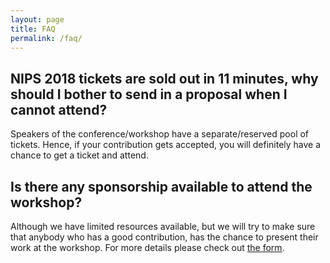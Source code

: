 ```yaml
---
layout: page
title: FAQ
permalink: /faq/
---
```


## NIPS 2018 tickets are sold out in 11 minutes, why should I bother to send in a proposal when I cannot attend?
Speakers of the conference/workshop have a separate/reserved pool of tickets. Hence, if your contribution gets accepted, you will definitely have a chance to get a ticket and attend.

## Is there any sponsorship available to attend the workshop?
Although we have limited resources available, but we will try to make sure that anybody who has a good contribution, has the chance to present their work at the workshop. For more details please check out [the form](https://docs.google.com/forms/d/e/1FAIpQLScib1nnjXRj2ShUlgEdr6C-zqL5GUdpNPqJfheWbalQ3z4FoQ/viewform?usp=send_form).
